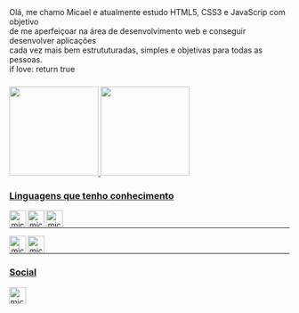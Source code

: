 <div align="left">
   Olá, me chamo Micael e atualmente estudo HTML5, CSS3 e JavaScrip com objetivo<br>
   de me aperfeiçoar na área de desenvolvimento web e conseguir desenvolver aplicações<br> 
   cada vez mais bem estrututuradas, simples e objetivas para todas as pessoas.<br>
   if love: return true
</div>

###

<div align="left">
  <a href="https://github.com/micaelsev">
  <img height="160em" src="https://github-readme-stats.vercel.app/api?username=micaelsev&show_icons=true&theme=dracula&include_all_commits=true&count_private=true"/>
  <img height="160em" src="https://github-readme-stats.vercel.app/api/top-langs/?username=micaelsev&layout=compact&langs_count=7&theme=dracula"/>
</div>

### Linguagens que tenho conhecimento
<div style="display: block" align="center">
  
  <img align="left" alt="micaelsev-HTML" height="30" width="auto" src="https://img.shields.io/badge/HTML5-E34F26?style=for-the-badge&logo=html5&logoColor=white">
  
  <img align="left" alt="micaelsev-CSS" height="30" width="auto" src="https://img.shields.io/badge/CSS3-1572B6?style=for-the-badge&logo=css3&logoColor=white">
  
  <img align="left" alt="micaelsev-Js" height="30" width="auto" src="https://img.shields.io/badge/JavaScript-F7DF1E?style=for-the-badge&logo=javascript&logoColor=black">
   
</div><br/>
   
---
   
<div style="display: block" align="center"> 
   
   <img align="left" alt="micaelsev-fig" height="30" width="auto" src="https://img.shields.io/badge/Figma-F24E1E?style=for-the-badge&logo=figma&logoColor=white">
   
   <img align="left" alt="micaelsev-fig" height="30" width="auto" src="https://img.shields.io/badge/Visual_Studio_Code-0078D4?style=for-the-badge&logo=visual%20studio%20code&logoColor=white">
      
</div><br/>

---

### Social
   <img align="left" alt="micaelsev-Js" height="30" width="auto" href="https://www.linkedin.com/in/micael-severino-53a65621b/" src="https://img.shields.io/badge/LinkedIn-0077B5?style=for-the-badge&logo=linkedin&logoColor=white">
